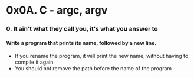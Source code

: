 # 0x0A. C - argc, argv

### 0. It ain't what they call you, it's what you answer to
#### Write a program that prints its name, followed by a new line.
- If you rename the program, it will print the new name, without having to compile it again
- You should not remove the path before the name of the program
